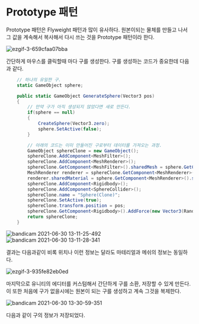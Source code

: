 # Prototype 패턴

Prototype 패턴은 Flyweight 패턴과 많이 유사하다. 원본이되는 물체를 만들고 나서 그 값을 계속해서 복사해서 다시 쓰는 것을 Prototype 패턴이라 한다.

![ezgif-3-659cfaa07bba](https://user-images.githubusercontent.com/39051679/123902771-63fa1900-d9a8-11eb-82de-34e3ab11ee86.gif)

간단하게 마우스를 클릭할때 마다 구를 생성한다.
구를 생성하는 코드가 중요한데 다음과 같다.

```C#
    // 하나의 유일한 구.
    static GameObject sphere;

    public static GameObject GenerateSphere(Vector3 pos)
    {
        // 만약 구가 아직 생성되지 않았다면 새로 만든다.
        if(sphere == null)
        {
            CreateSphere(Vector3.zero);
            sphere.SetActive(false);
        }

        // 아래의 코드는 이미 만들어진 구로부터 데이터를 가져오는 과정.
        GameObject sphereClone = new GameObject();
        sphereClone.AddComponent<MeshFilter>();
        sphereClone.AddComponent<MeshRenderer>();
        sphereClone.GetComponent<MeshFilter>().sharedMesh = sphere.GetComponent<MeshFilter>().sharedMesh;
        MeshRenderer renderer = sphereClone.GetComponent<MeshRenderer>();
        renderer.sharedMaterial = sphere.GetComponent<MeshRenderer>().sharedMaterial;
        sphereClone.AddComponent<Rigidbody>();
        sphereClone.AddComponent<SphereCollider>();
        sphereClone.name = "Sphere(Clone)";
        sphereClone.SetActive(true);
        sphereClone.transform.position = pos;
        sphereClone.GetComponent<Rigidbody>().AddForce(new Vector3(Random.Range(-1, 1), Random.Range(-1, 1), Random.Range(-1, 1)));
        return sphereClone;
    }
```

![bandicam 2021-06-30 13-11-25-492](https://user-images.githubusercontent.com/39051679/123902933-b3404980-d9a8-11eb-9565-74f67134e104.jpg)
![bandicam 2021-06-30 13-11-28-341](https://user-images.githubusercontent.com/39051679/123902937-b4717680-d9a8-11eb-98cd-f230f8dbe2b0.jpg)

결과는 다음과같이 비록 위치나 이런 정보는 달라도 마테리얼과 메쉬의 정보는 동일하다.


![ezgif-3-935fe82eb0ed](https://user-images.githubusercontent.com/39051679/123903044-e551ab80-d9a8-11eb-9d7b-a2676bff31cc.gif)

마지막으로 유니티의 에디터를 커스텀해서 간단하게 구를 소환, 저장할 수 있게 만든다. 이 또한 처음에 구가 없을시에는 원본이 되는 구를 생성하고 계속 그것을 복제한다.

![bandicam 2021-06-30 13-30-59-351](https://user-images.githubusercontent.com/39051679/123903108-07e3c480-d9a9-11eb-8615-65df7d920cfd.jpg)

다음과 같이 구의 정보가 저장되었다.



